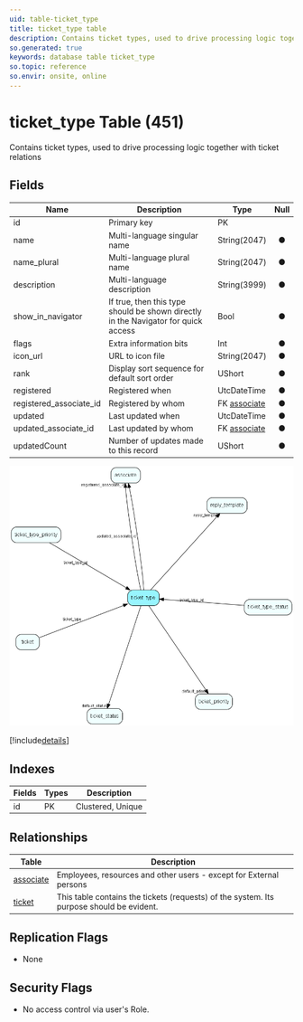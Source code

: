 ```yaml
---
uid: table-ticket_type
title: ticket_type table
description: Contains ticket types, used to drive processing logic together with ticket relations
so.generated: true
keywords: database table ticket_type
so.topic: reference
so.envir: onsite, online
---
```


# ticket\_type Table (451)

Contains ticket types, used to drive processing logic together with ticket relations

## Fields

| Name | Description | Type | Null |
|------|-------------|------|:----:|
|id|Primary key|PK| |
|name|Multi-language singular name|String(2047)|&#x25CF;|
|name\_plural|Multi-language plural name|String(2047)|&#x25CF;|
|description|Multi-language description|String(3999)|&#x25CF;|
|show\_in\_navigator|If true, then this type should be shown directly in the Navigator for quick access|Bool|&#x25CF;|
|flags|Extra information bits|Int|&#x25CF;|
|icon\_url|URL to icon file|String(2047)|&#x25CF;|
|rank|Display sort sequence for default sort order|UShort|&#x25CF;|
|registered|Registered when|UtcDateTime|&#x25CF;|
|registered\_associate\_id|Registered by whom|FK [associate](associate.md)|&#x25CF;|
|updated|Last updated when|UtcDateTime|&#x25CF;|
|updated\_associate\_id|Last updated by whom|FK [associate](associate.md)|&#x25CF;|
|updatedCount|Number of updates made to this record|UShort|&#x25CF;|


![ticket_type table relationship diagram](./media/ticket_type.png)

[!include[details](./includes/ticket-type.md)]

## Indexes

| Fields | Types | Description |
|--------|-------|-------------|
|id |PK |Clustered, Unique |

## Relationships

| Table|  Description |
|------|-------------|
|[associate](associate.md)  |Employees, resources and other users - except for External persons |
|[ticket](ticket.md)  |This table contains the tickets (requests) of the system. Its purpose should be evident. |


## Replication Flags

* None

## Security Flags

* No access control via user's Role.

